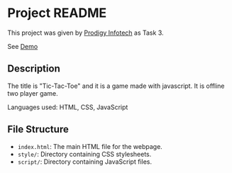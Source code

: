 # Project README

This project was given by [Prodigy Infotech](https://prodigyinfotech.dev/) as Task 3.

See [Demo](https://pavithra16.neocities.org/PRODIGY_WD_03/)

## Description

The title is "Tic-Tac-Toe" and it is a game made with javascript. It is offline two player game.

Languages used: HTML, CSS, JavaScript

## File Structure

- `index.html`: The main HTML file for the webpage.
- `style/`: Directory containing CSS stylesheets.
- `script/`: Directory containing JavaScript files.

